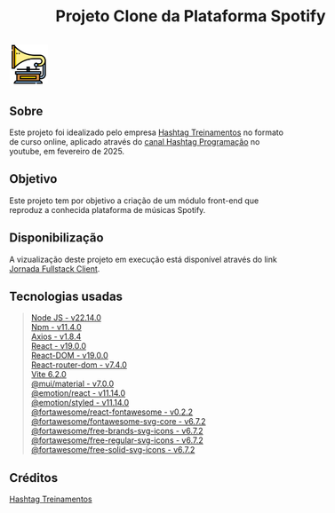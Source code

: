 # <img src="./src/assets/images/gramofone_512x512.png" alt="Logo Spotify" style="width:70px"/>&nbsp;&nbsp;<span style="position:absolute; top:20px;">Projeto Clone da Plataforma Spotify</span>

## Sobre

Este projeto foi idealizado pelo empresa [Hashtag Treinamentos](https://www.hashtagtreinamentos.com/) no formato de curso online, aplicado através do [canal Hashtag Programação]() no youtube, em fevereiro de 2025.

## Objetivo

Este projeto tem por objetivo a criação de um módulo front-end que reproduz a conhecida plataforma de músicas Spotify.

## Disponibilização

A vizualização deste projeto em execução está disponível através do link [Jornada Fullstack Client](https://jornada-fullstack-client.onrender.com/).

## Tecnologias usadas

> [Node JS - v22.14.0](https://nodejs.org/pt/blog/release/v22.14.0)<br/>[Npm - v11.4.0](https://nodejs.org/pt/blog/release/v11.4.0)<br/>[Axios - v1.8.4](https://www.npmjs.com/package/axios/v/1.8.4)<br/>[React - v19.0.0](https://react.dev/blog/2024/12/05/react-19)<br/>[React-DOM - v19.0.0](https://www.npmjs.com/package/react-dom/v/19.0.0-beta-26f2496093-20240514)<br/>[React-router-dom - v7.4.0](https://www.npmjs.com/package/react-router-dom/v/7.4.0)<br/>[Vite 6.2.0](https://www.npmjs.com/package/vite/v/6.2.0)<br/>[@mui/material - v7.0.0](https://www.npmjs.com/package/@mui/material)<br/>[@emotion/react - v11.14.0](https://www.npmjs.com/package/@emotion/react?activeTab=versions)<br/>[@emotion/styled - v11.14.0](https://www.npmjs.com/package/@emotion/styled)<br/>[@fortawesome/react-fontawesome - v0.2.2](https://www.npmjs.com/package/@fortawesome/react-fontawesome)<br/>[@fortawesome/fontawesome-svg-core - v6.7.2](https://www.npmjs.com/package/@fortawesome/fontawesome-svg-core)<br/>[@fortawesome/free-brands-svg-icons - v6.7.2](https://www.npmjs.com/package/@fortawesome/free-brands-svg-icons)<br/>[@fortawesome/free-regular-svg-icons - v6.7.2](https://www.npmjs.com/package/@fortawesome/free-regular-svg-icons)<br/>[@fortawesome/free-solid-svg-icons - v6.7.2](http://npmjs.com/package/@fortawesome/free-solid-svg-icons)

## Créditos

[Hashtag Treinamentos](https://www.hashtagtreinamentos.com/)
